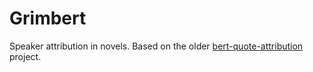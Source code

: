 # Grimbert

Speaker attribution in novels. Based on the older [bert-quote-attribution](https://gitlab.com/Aethor/bert-quote-attribution) project.


